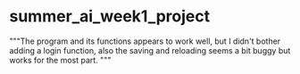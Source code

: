 # summer_ai_week1_project
"""The program and its functions appears to work well, but I didn't bother adding a login function,
 also the saving and reloading seems a bit buggy but works for the most part.
"""
